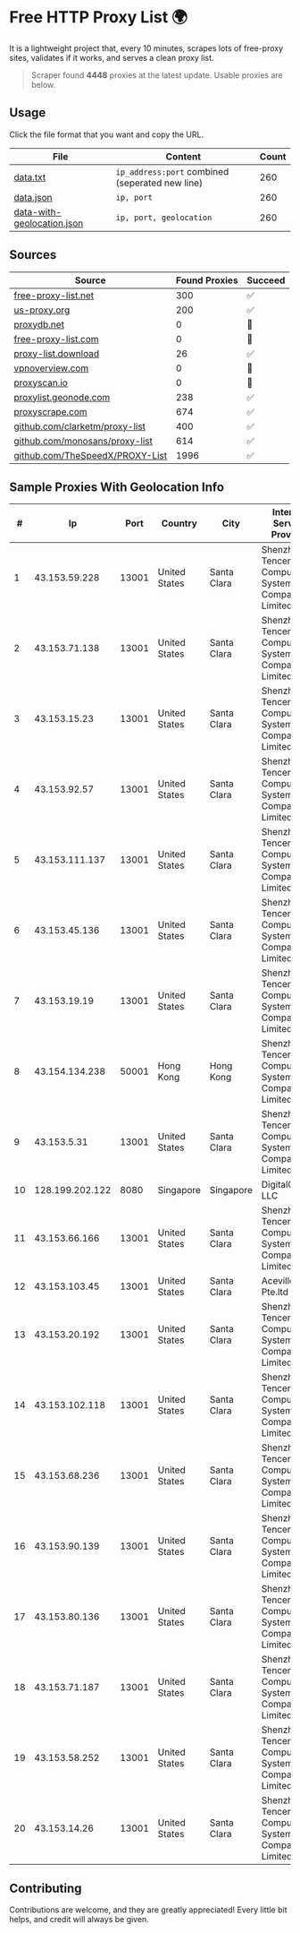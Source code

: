 
# Free HTTP Proxy List 🌍

It is a lightweight project that, every 10 minutes, scrapes lots of free-proxy sites, validates if it works, and serves a clean proxy list.


> Scraper found **4448** proxies at the latest update. Usable proxies are below.

## Usage

Click the file format that you want and copy the URL.


|File|Content|Count|
|----|-------|-----|
|[data.txt](https://raw.githubusercontent.com/themiralay/Proxy-List-World/master/data.txt)|`ip_address:port` combined (seperated new line)|260|
|[data.json](https://raw.githubusercontent.com/themiralay/Proxy-List-World/master/data.json)|`ip, port`|260|
|[data-with-geolocation.json](https://raw.githubusercontent.com/themiralay/Proxy-List-World/master/data-with-geolocation.json)|`ip, port, geolocation`|260|

## Sources

|Source|Found Proxies|Succeed|
|------|-------------|-------|
|[free-proxy-list.net](https://free-proxy-list.net)|300|✅|
|[us-proxy.org](https://www.us-proxy.org)|200|✅|
|[proxydb.net](http://proxydb.net)|0|🚫|
|[free-proxy-list.com](https://free-proxy-list.com/?page=&port=&type%5B%5D=http&type%5B%5D=https&up_time=0&search=Search)|0|🚫|
|[proxy-list.download](https://www.proxy-list.download/HTTP)|26|✅|
|[vpnoverview.com](https://vpnoverview.com/privacy/anonymous-browsing/free-proxy-servers)|0|🚫|
|[proxyscan.io](https://www.proxyscan.io)|0|🚫|
|[proxylist.geonode.com](https://proxylist.geonode.com/api/proxy-list?limit=300&page=1&sort_by=lastChecked&sort_type=desc&protocols=http,https)|238|✅|
|[proxyscrape.com](https://api.proxyscrape.com/v2/?request=displayproxies&protocol=http&timeout=10000&country=all&ssl=all&anonymity=all)|674|✅|
|[github.com/clarketm/proxy-list](https://raw.githubusercontent.com/clarketm/proxy-list/master/proxy-list-raw.txt)|400|✅|
|[github.com/monosans/proxy-list](https://raw.githubusercontent.com/monosans/proxy-list/main/proxies/http.txt)|614|✅|
|[github.com/TheSpeedX/PROXY-List](https://raw.githubusercontent.com/TheSpeedX/PROXY-List/master/http.txt)|1996|✅|


## Sample Proxies With Geolocation Info

|#|Ip|Port|Country|City|Internet Service Provider|
|-|--|----|-------|----|-------------------------|
|1|43.153.59.228|13001|United States|Santa Clara|Shenzhen Tencent Computer Systems Company Limited|
|2|43.153.71.138|13001|United States|Santa Clara|Shenzhen Tencent Computer Systems Company Limited|
|3|43.153.15.23|13001|United States|Santa Clara|Shenzhen Tencent Computer Systems Company Limited|
|4|43.153.92.57|13001|United States|Santa Clara|Shenzhen Tencent Computer Systems Company Limited|
|5|43.153.111.137|13001|United States|Santa Clara|Shenzhen Tencent Computer Systems Company Limited|
|6|43.153.45.136|13001|United States|Santa Clara|Shenzhen Tencent Computer Systems Company Limited|
|7|43.153.19.19|13001|United States|Santa Clara|Shenzhen Tencent Computer Systems Company Limited|
|8|43.154.134.238|50001|Hong Kong|Hong Kong|Shenzhen Tencent Computer Systems Company Limited|
|9|43.153.5.31|13001|United States|Santa Clara|Shenzhen Tencent Computer Systems Company Limited|
|10|128.199.202.122|8080|Singapore|Singapore|DigitalOcean, LLC|
|11|43.153.66.166|13001|United States|Santa Clara|Shenzhen Tencent Computer Systems Company Limited|
|12|43.153.103.45|13001|United States|Santa Clara|Aceville Pte.ltd|
|13|43.153.20.192|13001|United States|Santa Clara|Shenzhen Tencent Computer Systems Company Limited|
|14|43.153.102.118|13001|United States|Santa Clara|Shenzhen Tencent Computer Systems Company Limited|
|15|43.153.68.236|13001|United States|Santa Clara|Shenzhen Tencent Computer Systems Company Limited|
|16|43.153.90.139|13001|United States|Santa Clara|Shenzhen Tencent Computer Systems Company Limited|
|17|43.153.80.136|13001|United States|Santa Clara|Shenzhen Tencent Computer Systems Company Limited|
|18|43.153.71.187|13001|United States|Santa Clara|Shenzhen Tencent Computer Systems Company Limited|
|19|43.153.58.252|13001|United States|Santa Clara|Shenzhen Tencent Computer Systems Company Limited|
|20|43.153.14.26|13001|United States|Santa Clara|Shenzhen Tencent Computer Systems Company Limited|



## Contributing

Contributions are welcome, and they are greatly appreciated! Every
little bit helps, and credit will always be given.


